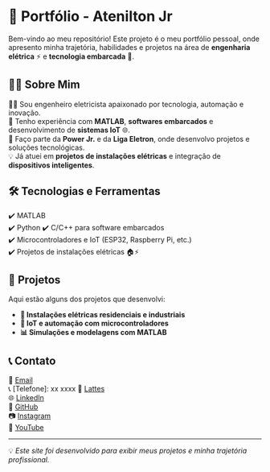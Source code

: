 # 🚀 Portfólio - Atenilton Jr  

Bem-vindo ao meu repositório! Este projeto é o meu portfólio pessoal, onde apresento minha trajetória, habilidades e projetos na área de **engenharia elétrica** ⚡ e **tecnologia embarcada** 🔧.  

## 🧑‍💻 Sobre Mim  
👨‍🎓 Sou engenheiro eletricista apaixonado por tecnologia, automação e inovação.  
🔬 Tenho experiência com **MATLAB**, **softwares embarcados** e desenvolvimento de **sistemas IoT** 🌐.  
🏢 Faço parte da **Power Jr.** e da **Liga Eletron**, onde desenvolvo projetos e soluções tecnológicas.  
💡 Já atuei em **projetos de instalações elétricas** e integração de **dispositivos inteligentes**.  

## 🛠️ Tecnologias e Ferramentas  
✔️ MATLAB  
✔️ Python
✔️ C/C++ para software embarcados  
✔️ Microcontroladores e IoT (ESP32, Raspberry Pi, etc.)  
✔️ Projetos de instalações elétricas 🏠⚡  

## 📂 Projetos  
Aqui estão alguns dos projetos que desenvolvi:  
- **🔌 Instalações elétricas residenciais e industriais**  
- **📡 IoT e automação com microcontroladores**  
- **📊 Simulações e modelagens com MATLAB**  

## 📞 Contato  
📧 [Email](mailto:x@email.com)  
📞 [Telefone]: xx xxxx
📄 [Lattes](https://lattes.com)  
🌐 [LinkedIn](https://linkedin.com)  
🐙 [GitHub](https://github.com/ateniltonjr)  
📷 [Instagram](https://instagram.com)  
🎥 [YouTube](https://www.youtube.com)  

---

💡 *Este site foi desenvolvido para exibir meus projetos e minha trajetória profissional.*  
